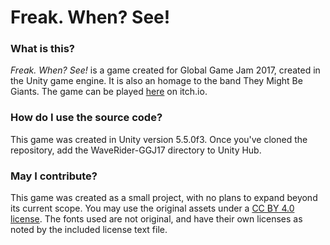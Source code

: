 # Freak. When? See!

### What is this?
_Freak. When? See!_ is a game created for Global Game Jam 2017, created in the Unity game engine. It is also an homage to the band They Might Be Giants. The game can be played [here](https://mowdownjoe.itch.io/freak-when-see-aka-gigantic-odyssey) on itch.io.

### How do I use the source code?
This game was created in Unity version 5.5.0f3. Once you've cloned the repository, add the WaveRider-GGJ17 directory to Unity Hub.

### May I contribute?
This game was created as a small project, with no plans to expand beyond its current scope. You may use the original assets under a [CC BY 4.0 license](https://creativecommons.org/licenses/by/4.0/). The fonts used are not original, and have their own licenses as noted by the included license text file.

